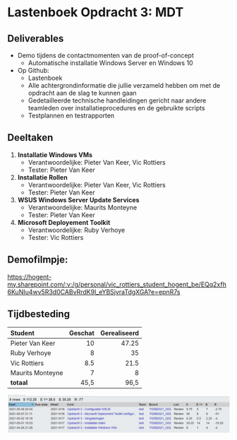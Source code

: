 # Lastenboek Opdracht 3: MDT

## Deliverables
- Demo tijdens de contactmomenten van de proof-of-concept
    - Automatische installatie Windows Server en Windows 10
- Op Github:
    - Lastenboek
    - Alle achtergrondinformatie die jullie verzameld hebben om met de opdracht aan de slag te kunnen gaan
    - Gedetailleerde technische handleidingen gericht naar andere teamleden over installatieprocedures en de gebruikte scripts
    - Testplannen en testrapporten


## Deeltaken


1. **Installatie Windows VMs**
    - Verantwoordelijke: Pieter Van Keer, Vic Rottiers
    - Tester: Pieter Van Keer
2. **Installatie Rollen**
    - Verantwoordelijke: Pieter Van Keer, Vic Rottiers
    - Tester: Pieter Van Keer
3. **WSUS Windows Server Update Services**
    - Verantwoordelijke: Maurits Monteyne
    - Tester: Pieter Van Keer
4. **Microsoft Deployement Toolkit**
    - Verantwoordelijke: Ruby Verhoye
    - Tester: Vic Rottiers

## Demofilmpje:
https://hogent-my.sharepoint.com/:v:/g/personal/vic_rottiers_student_hogent_be/EQq2xfh6KuNIu4wv5R3d0CABvRrdK9l_eYBSjvraTdgXGA?e=epnR7s 

## Tijdbesteding

| Student          | Geschat | Gerealiseerd |
| :--------------- | ------: | -----------: |
| Pieter Van Keer  |      10 |        47.25 |
| Ruby Verhoye     |       8 |           35 |
| Vic Rottiers     |     8.5 |         21.5 |
| Maurits Monteyne |       7 |            8 |
| **totaal**       |    45,5 |         96,5 |

![Overzicht tijdsregistratie opdracht 3](testImg/Opdracht3-OverzichtTijd.JPG)